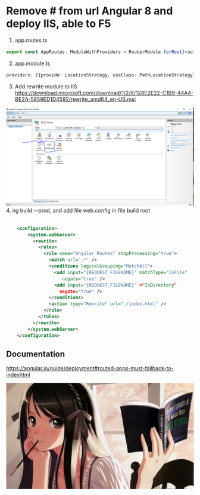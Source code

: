 # Remove # from url Angular 8 and deploy IIS, able to F5
1. app.routes.ts 
```ts
export const AppRoutes: ModuleWithProviders = RouterModule.forRoot(routes, {scrollPositionRestoration: 'top', useHash: false,});
```
2. app.module.ts 

```ts
providers: [{provide: LocationStrategy, useClass: PathLocationStrategy}]
```
3. Add rewrite module to IIS
https://download.microsoft.com/download/1/2/8/128E2E22-C1B9-44A4-BE2A-5859ED1D4592/rewrite_amd64_en-US.msi

![install rewirte module][ss1]
4. ng build --prod, and add file web.config in file build root

```xml
    
    <configuration>
        <system.webServer>
          <rewrite>
            <rules>
              <rule name="Angular Routes" stopProcessing="true">
                <match url=".*" />
                <conditions logicalGrouping="MatchAll">
                  <add input="{REQUEST_FILENAME}" matchType="IsFile" 
                     negate="true" />
                  <add input="{REQUEST_FILENAME}" ="IsDirectory" 
                    negate="true" />
                </conditions>
                <action type="Rewrite" url="./index.html" />
              </rule>
            </rules>
          </rewrite>
        </system.webServer>
    </configuration>
```

## Documentation  

https://angular.io/guide/deployment#routed-apps-must-fallback-to-indexhtml

![nice][ss2]

[ss1]: assset/rewrite-module.PNG
[ss2]: assset/anime_girl_book_person_92295_1920x1080.jpg